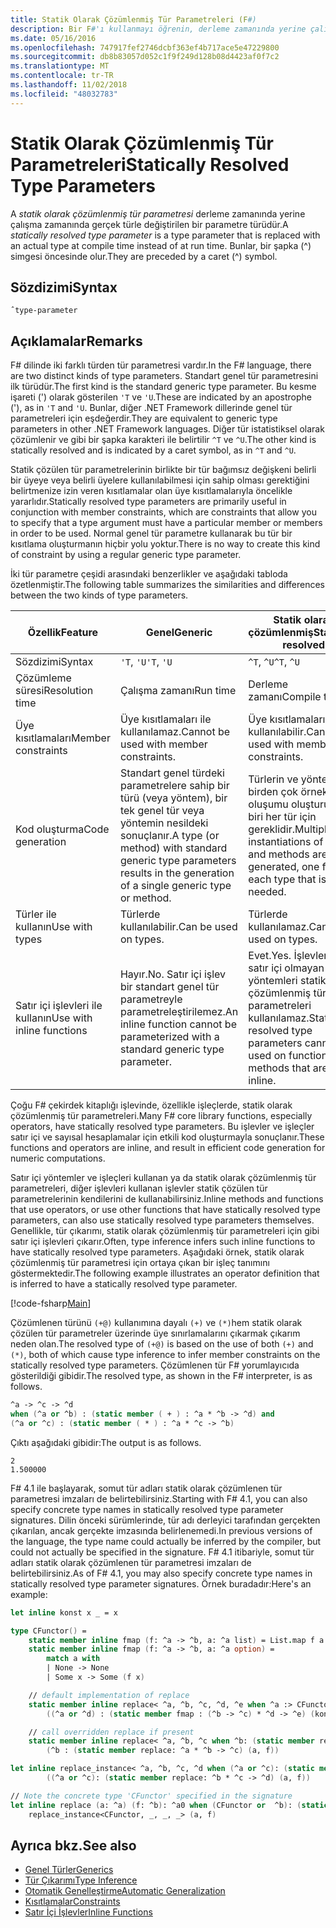 ```yaml
---
title: Statik Olarak Çözümlenmiş Tür Parametreleri (F#)
description: Bir F#'ı kullanmayı öğrenin, derleme zamanında yerine çalışma zamanında gerçek türle değiştirilen statik olarak çözümlenmiş tür parametresi.
ms.date: 05/16/2016
ms.openlocfilehash: 747917fef2746dcbf363ef4b717ace5e47229800
ms.sourcegitcommit: db8b83057d052c1f9f249d128b08d4423af0f7c2
ms.translationtype: MT
ms.contentlocale: tr-TR
ms.lasthandoff: 11/02/2018
ms.locfileid: "48032783"
---
```

# <a name="statically-resolved-type-parameters"></a><span data-ttu-id="e3700-103">Statik Olarak Çözümlenmiş Tür Parametreleri</span><span class="sxs-lookup"><span data-stu-id="e3700-103">Statically Resolved Type Parameters</span></span>

<span data-ttu-id="e3700-104">A *statik olarak çözümlenmiş tür parametresi* derleme zamanında yerine çalışma zamanında gerçek türle değiştirilen bir parametre türüdür.</span><span class="sxs-lookup"><span data-stu-id="e3700-104">A *statically resolved type parameter* is a type parameter that is replaced with an actual type at compile time instead of at run time.</span></span> <span data-ttu-id="e3700-105">Bunlar, bir şapka (^) simgesi öncesinde olur.</span><span class="sxs-lookup"><span data-stu-id="e3700-105">They are preceded by a caret (^) symbol.</span></span>

## <a name="syntax"></a><span data-ttu-id="e3700-106">Sözdizimi</span><span class="sxs-lookup"><span data-stu-id="e3700-106">Syntax</span></span>

```
ˆtype-parameter
```

## <a name="remarks"></a><span data-ttu-id="e3700-107">Açıklamalar</span><span class="sxs-lookup"><span data-stu-id="e3700-107">Remarks</span></span>

<span data-ttu-id="e3700-108">F# dilinde iki farklı türden tür parametresi vardır.</span><span class="sxs-lookup"><span data-stu-id="e3700-108">In the F# language, there are two distinct kinds of type parameters.</span></span> <span data-ttu-id="e3700-109">Standart genel tür parametresini ilk türüdür.</span><span class="sxs-lookup"><span data-stu-id="e3700-109">The first kind is the standard generic type parameter.</span></span> <span data-ttu-id="e3700-110">Bu kesme işareti (') olarak gösterilen `'T` ve `'U`.</span><span class="sxs-lookup"><span data-stu-id="e3700-110">These are indicated by an apostrophe ('), as in `'T` and `'U`.</span></span> <span data-ttu-id="e3700-111">Bunlar, diğer .NET Framework dillerinde genel tür parametreleri için eşdeğerdir.</span><span class="sxs-lookup"><span data-stu-id="e3700-111">They are equivalent to generic type parameters in other .NET Framework languages.</span></span> <span data-ttu-id="e3700-112">Diğer tür istatistiksel olarak çözümlenir ve gibi bir şapka karakteri ile belirtilir `^T` ve `^U`.</span><span class="sxs-lookup"><span data-stu-id="e3700-112">The other kind is statically resolved and is indicated by a caret symbol, as in `^T` and `^U`.</span></span>

<span data-ttu-id="e3700-113">Statik çözülen tür parametrelerinin birlikte bir tür bağımsız değişkeni belirli bir üyeye veya belirli üyelere kullanılabilmesi için sahip olması gerektiğini belirtmenize izin veren kısıtlamalar olan üye kısıtlamalarıyla öncelikle yararlıdır.</span><span class="sxs-lookup"><span data-stu-id="e3700-113">Statically resolved type parameters are primarily useful in conjunction with member constraints, which are constraints that allow you to specify that a type argument must have a particular member or members in order to be used.</span></span> <span data-ttu-id="e3700-114">Normal genel tür parametre kullanarak bu tür bir kısıtlama oluşturmanın hiçbir yolu yoktur.</span><span class="sxs-lookup"><span data-stu-id="e3700-114">There is no way to create this kind of constraint by using a regular generic type parameter.</span></span>

<span data-ttu-id="e3700-115">İki tür parametre çeşidi arasındaki benzerlikler ve aşağıdaki tabloda özetlenmiştir.</span><span class="sxs-lookup"><span data-stu-id="e3700-115">The following table summarizes the similarities and differences between the two kinds of type parameters.</span></span>

|<span data-ttu-id="e3700-116">Özellik</span><span class="sxs-lookup"><span data-stu-id="e3700-116">Feature</span></span>|<span data-ttu-id="e3700-117">Genel</span><span class="sxs-lookup"><span data-stu-id="e3700-117">Generic</span></span>|<span data-ttu-id="e3700-118">Statik olarak çözümlenmiş</span><span class="sxs-lookup"><span data-stu-id="e3700-118">Statically resolved</span></span>|
|-------|-------|-------------------|
|<span data-ttu-id="e3700-119">Sözdizimi</span><span class="sxs-lookup"><span data-stu-id="e3700-119">Syntax</span></span>|<span data-ttu-id="e3700-120">`'T`, `'U`</span><span class="sxs-lookup"><span data-stu-id="e3700-120">`'T`, `'U`</span></span>|<span data-ttu-id="e3700-121">`^T`, `^U`</span><span class="sxs-lookup"><span data-stu-id="e3700-121">`^T`, `^U`</span></span>|
|<span data-ttu-id="e3700-122">Çözümleme süresi</span><span class="sxs-lookup"><span data-stu-id="e3700-122">Resolution time</span></span>|<span data-ttu-id="e3700-123">Çalışma zamanı</span><span class="sxs-lookup"><span data-stu-id="e3700-123">Run time</span></span>|<span data-ttu-id="e3700-124">Derleme zamanı</span><span class="sxs-lookup"><span data-stu-id="e3700-124">Compile time</span></span>|
|<span data-ttu-id="e3700-125">Üye kısıtlamaları</span><span class="sxs-lookup"><span data-stu-id="e3700-125">Member constraints</span></span>|<span data-ttu-id="e3700-126">Üye kısıtlamaları ile kullanılamaz.</span><span class="sxs-lookup"><span data-stu-id="e3700-126">Cannot be used with member constraints.</span></span>|<span data-ttu-id="e3700-127">Üye kısıtlamaları ile kullanılabilir.</span><span class="sxs-lookup"><span data-stu-id="e3700-127">Can be used with member constraints.</span></span>|
|<span data-ttu-id="e3700-128">Kod oluşturma</span><span class="sxs-lookup"><span data-stu-id="e3700-128">Code generation</span></span>|<span data-ttu-id="e3700-129">Standart genel türdeki parametrelere sahip bir türü (veya yöntem), bir tek genel tür veya yöntemin nesildeki sonuçlanır.</span><span class="sxs-lookup"><span data-stu-id="e3700-129">A type (or method) with standard generic type parameters results in the generation of a single generic type or method.</span></span>|<span data-ttu-id="e3700-130">Türlerin ve yöntemlerin birden çok örnek oluşumu oluşturulur, biri her tür için gereklidir.</span><span class="sxs-lookup"><span data-stu-id="e3700-130">Multiple instantiations of types and methods are generated, one for each type that is needed.</span></span>|
|<span data-ttu-id="e3700-131">Türler ile kullanın</span><span class="sxs-lookup"><span data-stu-id="e3700-131">Use with types</span></span>|<span data-ttu-id="e3700-132">Türlerde kullanılabilir.</span><span class="sxs-lookup"><span data-stu-id="e3700-132">Can be used on types.</span></span>|<span data-ttu-id="e3700-133">Türlerde kullanılamaz.</span><span class="sxs-lookup"><span data-stu-id="e3700-133">Cannot be used on types.</span></span>|
|<span data-ttu-id="e3700-134">Satır içi işlevleri ile kullanın</span><span class="sxs-lookup"><span data-stu-id="e3700-134">Use with inline functions</span></span>|<span data-ttu-id="e3700-135">Hayır.</span><span class="sxs-lookup"><span data-stu-id="e3700-135">No.</span></span> <span data-ttu-id="e3700-136">Satır içi işlev bir standart genel tür parametreyle parametreleştirilemez.</span><span class="sxs-lookup"><span data-stu-id="e3700-136">An inline function cannot be parameterized with a standard generic type parameter.</span></span>|<span data-ttu-id="e3700-137">Evet.</span><span class="sxs-lookup"><span data-stu-id="e3700-137">Yes.</span></span> <span data-ttu-id="e3700-138">İşlevleri veya satır içi olmayan yöntemleri statik olarak çözümlenmiş tür parametreleri kullanılamaz.</span><span class="sxs-lookup"><span data-stu-id="e3700-138">Statically resolved type parameters cannot be used on functions or methods that are not inline.</span></span>|

<span data-ttu-id="e3700-139">Çoğu F# çekirdek kitaplığı işlevinde, özellikle işleçlerde, statik olarak çözümlenmiş tür parametreleri.</span><span class="sxs-lookup"><span data-stu-id="e3700-139">Many F# core library functions, especially operators, have statically resolved type parameters.</span></span> <span data-ttu-id="e3700-140">Bu işlevler ve işleçler satır içi ve sayısal hesaplamalar için etkili kod oluşturmayla sonuçlanır.</span><span class="sxs-lookup"><span data-stu-id="e3700-140">These functions and operators are inline, and result in efficient code generation for numeric computations.</span></span>

<span data-ttu-id="e3700-141">Satır içi yöntemler ve işleçleri kullanan ya da statik olarak çözümlenmiş tür parametreleri, diğer işlevleri kullanan işlevler statik çözülen tür parametrelerinin kendilerini de kullanabilirsiniz.</span><span class="sxs-lookup"><span data-stu-id="e3700-141">Inline methods and functions that use operators, or use other functions that have statically resolved type parameters, can also use statically resolved type parameters themselves.</span></span> <span data-ttu-id="e3700-142">Genellikle, tür çıkarımı, statik olarak çözümlenmiş tür parametreleri için gibi satır içi işlevleri çıkarır.</span><span class="sxs-lookup"><span data-stu-id="e3700-142">Often, type inference infers such inline functions to have statically resolved type parameters.</span></span> <span data-ttu-id="e3700-143">Aşağıdaki örnek, statik olarak çözümlenmiş tür parametresi için ortaya çıkan bir işleç tanımını göstermektedir.</span><span class="sxs-lookup"><span data-stu-id="e3700-143">The following example illustrates an operator definition that is inferred to have a statically resolved type parameter.</span></span>

[!code-fsharp[Main](../../../../samples/snippets/fsharp/lang-ref-3/snippet401.fs)]

<span data-ttu-id="e3700-144">Çözümlenen türünü `(+@)` kullanımına dayalı `(+)` ve `(*)`hem statik olarak çözülen tür parametreler üzerinde üye sınırlamalarını çıkarmak çıkarım neden olan.</span><span class="sxs-lookup"><span data-stu-id="e3700-144">The resolved type of `(+@)` is based on the use of both `(+)` and `(*)`, both of which cause type inference to infer member constraints on the statically resolved type parameters.</span></span> <span data-ttu-id="e3700-145">Çözümlenen tür F# yorumlayıcıda gösterildiği gibidir.</span><span class="sxs-lookup"><span data-stu-id="e3700-145">The resolved type, as shown in the F# interpreter, is as follows.</span></span>

```fsharp
^a -> ^c -> ^d
when (^a or ^b) : (static member ( + ) : ^a * ^b -> ^d) and
(^a or ^c) : (static member ( * ) : ^a * ^c -> ^b)
```

<span data-ttu-id="e3700-146">Çıktı aşağıdaki gibidir:</span><span class="sxs-lookup"><span data-stu-id="e3700-146">The output is as follows.</span></span>

```
2
1.500000
```

<span data-ttu-id="e3700-147">F# 4.1 ile başlayarak, somut tür adları statik olarak çözümlenen tür parametresi imzaları de belirtebilirsiniz.</span><span class="sxs-lookup"><span data-stu-id="e3700-147">Starting with F# 4.1, you can also specify concrete type names in statically resolved type parameter signatures.</span></span>  <span data-ttu-id="e3700-148">Dilin önceki sürümlerinde, tür adı derleyici tarafından gerçekten çıkarılan, ancak gerçekte imzasında belirlenemedi.</span><span class="sxs-lookup"><span data-stu-id="e3700-148">In previous versions of the language, the type name could actually be inferred by the compiler, but could not actually be specified in the signature.</span></span>  <span data-ttu-id="e3700-149">F# 4.1 itibariyle, somut tür adları statik olarak çözümlenen tür parametresi imzaları de belirtebilirsiniz.</span><span class="sxs-lookup"><span data-stu-id="e3700-149">As of F# 4.1, you may also specify concrete type names in statically resolved type parameter signatures.</span></span> <span data-ttu-id="e3700-150">Örnek buradadır:</span><span class="sxs-lookup"><span data-stu-id="e3700-150">Here's an example:</span></span>

```fsharp
let inline konst x _ = x

type CFunctor() = 
    static member inline fmap (f: ^a -> ^b, a: ^a list) = List.map f a
    static member inline fmap (f: ^a -> ^b, a: ^a option) =
        match a with
        | None -> None
        | Some x -> Some (f x)

    // default implementation of replace
    static member inline replace< ^a, ^b, ^c, ^d, ^e when ^a :> CFunctor and (^a or ^d): (static member fmap: (^b -> ^c) * ^d -> ^e) > (a, f) =
        ((^a or ^d) : (static member fmap : (^b -> ^c) * ^d -> ^e) (konst a, f))

    // call overridden replace if present
    static member inline replace< ^a, ^b, ^c when ^b: (static member replace: ^a * ^b -> ^c)>(a: ^a, f: ^b) =
        (^b : (static member replace: ^a * ^b -> ^c) (a, f))

let inline replace_instance< ^a, ^b, ^c, ^d when (^a or ^c): (static member replace: ^b * ^c -> ^d)> (a: ^b, f: ^c) =
        ((^a or ^c): (static member replace: ^b * ^c -> ^d) (a, f))

// Note the concrete type 'CFunctor' specified in the signature
let inline replace (a: ^a) (f: ^b): ^a0 when (CFunctor or  ^b): (static member replace: ^a *  ^b ->  ^a0) =
    replace_instance<CFunctor, _, _, _> (a, f)
```

## <a name="see-also"></a><span data-ttu-id="e3700-151">Ayrıca bkz.</span><span class="sxs-lookup"><span data-stu-id="e3700-151">See also</span></span>

- [<span data-ttu-id="e3700-152">Genel Türler</span><span class="sxs-lookup"><span data-stu-id="e3700-152">Generics</span></span>](index.md)
- [<span data-ttu-id="e3700-153">Tür Çıkarımı</span><span class="sxs-lookup"><span data-stu-id="e3700-153">Type Inference</span></span>](../type-inference.md)
- [<span data-ttu-id="e3700-154">Otomatik Genelleştirme</span><span class="sxs-lookup"><span data-stu-id="e3700-154">Automatic Generalization</span></span>](automatic-generalization.md)
- [<span data-ttu-id="e3700-155">Kısıtlamalar</span><span class="sxs-lookup"><span data-stu-id="e3700-155">Constraints</span></span>](constraints.md)
- [<span data-ttu-id="e3700-156">Satır İçi İşlevler</span><span class="sxs-lookup"><span data-stu-id="e3700-156">Inline Functions</span></span>](../functions/inline-functions.md)
